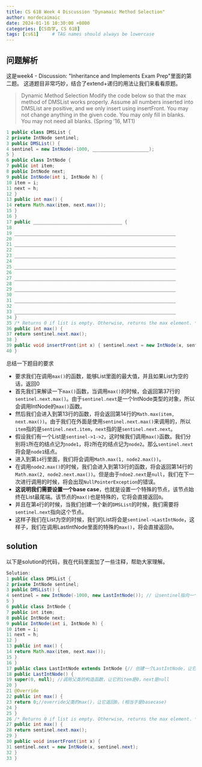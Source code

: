 ```yaml
---
title: CS 61B Week 4 Discussion "Dynamaic Method Selection"
author: mordecaimaic
date: 2024-01-16 10:30:00 +0800
categories: [CS自学, CS 61B]
tags: [cs61]     # TAG names should always be lowercase
---
```


## 问题解析
这是week4 - Discussion: "Inheritance and Implements Exam Prep"里面的第二题。
这道题目非常巧妙，结合了extend+递归的用法让我们来看看原题。

> Dynamic Method Selection
Modify the code below so that the max method of DMSList works properly. Assume all numbers inserted into DMSList are positive, and we only insert using
insertFront. You may not change anything in the given code. You may only fill
in blanks. You may not need all blanks. (Spring ’16, MT1)
    
```java
1 public class DMSList {
2 private IntNode sentinel;
3 public DMSList() {
4 sentinel = new IntNode(-1000, _____________________);
5 }
6 public class IntNode {
7 public int item;
8 public IntNode next;
9 public IntNode(int i, IntNode h) {
10 item = i;
11 next = h;
12 }
13 public int max() {
14 return Math.max(item, next.max());
15 }
16 }
17 public _________________________________ {
18
19 ____________________________________________________________
20
21 ____________________________________________________________
22
23 ____________________________________________________________
24
25 ____________________________________________________________
26
27 ____________________________________________________________
28
29 ____________________________________________________________
30
31 ____________________________________________________________
32
33 ____________________________________________________________
34 }
35 /* Returns 0 if list is empty. Otherwise, returns the max element. */
36 public int max() {
37 return sentinel.next.max();
38 }
39 public void insertFront(int x) { sentinel.next = new IntNode(x, sentinel.next); }
40 }
```
总结一下题目的要求
* 要求我们在调用`max()`的函数，能够List里面的最大值，并且如果List为空的话，返回0
* 首先我们来解读一下`max()`函数，当调用`max()`的时候，会返回第37行的`sentinel.next.max()`。由于`sentinel.next`是一个IntNode类型的对象，所以会调用IntNode的`max()`函数。
* 然后我们会进入到第13行的函数，将会返回第14行的`Math.max(item, next.max())`。由于我们在外面是使用`sentinel.next.max()`来调用的，所以`item`指的是`sentinel.next.item`，`next`指的是`sentinel.next.next`。
* 假设我们有一个List是`sentinel->1->2`，这时候我们调用`max()`函数。我们分别将`1`所在的结点记为`node1`，将`2`所在的结点记为`node2`。那么`sentinel.next`将会是`node1`结点。
* 进入到第`14`行里面，我们将会调用`Math.max(1, node2.max())`。
* 在调用`node2.max()`的时候，我们会进入到第13行的函数，将会返回第14行的`Math.max(2, node2.next.max())`。但是由于`ndoe2.next`是`null`，我们在下一次进行调用的时候，将会出现`NullPointerException`的错误。
* **这说明我们需要设置一个base case**，也就是设置一个特殊的节点，该节点始终在List最尾端。该节点的`max()`也是特殊的，它将会直接返回`0`。
* 并且在第`4`行的时候，当我们创建一个新的`DMSList`的时候，我们需要将`sentinel.next`指向这个节点。
* 这样子我们在List为空的时候，我们的List将会是`sentinel->LastIntNode`，这样子，我们在调用LastIntNode里面的特殊的`max()`，将会直接返回`0`。

## solution
以下是solution的代码，我在代码里面加了一些注释，帮助大家理解。
```java
Solution:
1 public class DMSList {
2 private IntNode sentinel;
3 public DMSList() {
4 sentinel = new IntNode(-1000, new LastIntNode()); // 让sentinel指向一个新的IntNode，这个IntNode的item是-1000，next是一个LastIntNode。
5 }
6 public class IntNode {
7 public int item;
8 public IntNode next;
9 public IntNode(int i, IntNode h) {
10 item = i;
11 next = h;
12 }
13 public int max() {
14 return Math.max(item, next.max());
15 }
16 }
17 public class LastIntNode extends IntNode {// 创建一个LastIntNode，让它继承IntNode
18 public LastIntNode() {
19 super(0, null); //调用父类的构造函数，让它的item是0，next是null
20 }
21 @Override
22 public int max() {
23 return 0;//override父类的max()，让它返回0。(相当于是basecase)
24 }
25 }
26 /* Returns 0 if list is empty. Otherwise, returns the max element. */
27 public int max() {
28 return sentinel.next.max();
29 }
30 public void insertFront(int x) {
31 sentinel.next = new IntNode(x, sentinel.next);
32 }
33 }
```